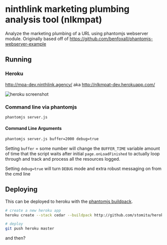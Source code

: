 ninthlink marketing plumbing analysis tool (nlkmpat)
====================================================

Analyze the marketing plumbing of a URL using phantomjs webserver module. Originally based off of https://github.com/benfoxall/phantomjs-webserver-example

## Running

### Heroku

http://mpa-dev.ninthlink.agency/ aka http://nlkmpat-dev.herokuapp.com/

![heroku screenshot](https://raw.github.com/chousmith/nlkmpat/master/screenshot.png)

### Command line via phantomjs

```bash
phantomjs server.js
```

#### Command Line Arguments

```bash
phantomjs server.js buffer=2000 debug=true
```

Setting `buffer` = some number will change the `BUFFER_TIME` variable amount of time that the script waits after initial `page.onLoadFinished` to actually loop through and track and process all the resources logged.

Setting `debug=true` will turn `DEBUG` mode and extra robust messaging on from the cmd line

## Deploying

This can be deployed to heroku with the [phantomjs buildpack](https://github.com/stomita/heroku-buildpack-phantomjs).

```bash
# create a new heroku app
heroku create --stack cedar --buildpack http://github.com/stomita/heroku-buildpack-phantomjs.git

# deploy
git push heroku master
```

and then?
